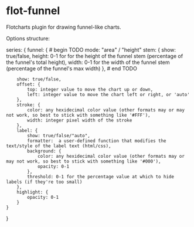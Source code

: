 flot-funnel
===========

Flotcharts plugin for drawing funnel-like charts.


Options structure:

series: {
	funnel: {
		# begin TODO
		mode: "area" / "height"
		stem: {
			show: true/false,
			height: 0-1 for for the height of the funnel stem (percentage of the funnel's total height),
			width: 0-1 for the width of the funnel stem (percentage of the funnel's max width)
		},
		# end TODO
		
		show: true/false,		
		offset: {
			top: integer value to move the chart up or down,
			left: integer value to move the chart left or right, or 'auto'
		},
		stroke: {
			color: any hexidecimal color value (other formats may or may not work, so best to stick with something like '#FFF'),
			width: integer pixel width of the stroke
		},
		label: {
			show: true/false/"auto",
			formatter:  a user-defined function that modifies the text/style of the label text (html/css),
			background: {
				color: any hexidecimal color value (other formats may or may not work, so best to stick with something like '#000'),
				opacity: 0-1
			},
			threshold: 0-1 for the percentage value at which to hide labels (if they're too small)
		},
		highlight: {
			opacity: 0-1
		}
	}
}